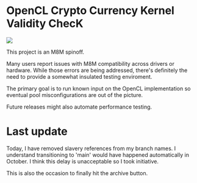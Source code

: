# OpenCL Crypto Currency Kernel Validity ChecK
<img src="http://maxdz8.github.io/oclcckvck/oclcckvck.png"/>

This project is an M8M spinoff.

Many users report issues with M8M compatibility across drivers or hardware. While those errors are being addressed, there's definitely the need to provide a somewhat insulated testing enviroment. 

The primary goal is to run known input on the OpenCL implementation so eventual pool misconfigurations are out of the picture.

Future releases might also automate performance testing.

# Last update
Today, I have removed slavery references from my branch names. I understand transitioning to 'main' would have happened automatically in October. I think this delay is unacceptable so I took initiative.

This is also the occasion to finally hit the archive button.
